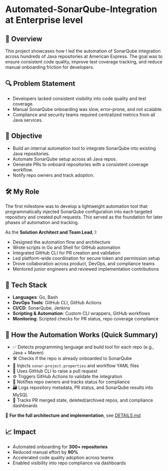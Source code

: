# Automated-SonarQube-Integration at Enterprise level 


## 📌 Overview

This project showcases how I led the automation of SonarQube integration across hundreds of Java repositories at American Express. The goal was to ensure consistent code quality, improve test coverage tracking, and reduce manual onboarding friction for developers.

## 🔍 Problem Statement

- Developers lacked consistent visibility into code quality and test coverage.
- Manual SonarQube onboarding was slow, error-prone, and not scalable.
- Compliance and security teams required centralized metrics from all Java services.

## 🎯 Objective

- Build an internal automation tool to integrate SonarQube into existing Java repositories.
- Automate SonarQube setup across all Java repos.
- Generate PRs to onboard repositories with a consistent coverage workflow.
- Notify repo owners and track adoption.

## 🛠️ My Role

The first milestone was to develop a lightweight automation tool that programmatically injected SonarQube configuration into each targeted repository and created pull requests. This served as the foundation for later phases of automation and tracking.

As the **Solution Architect and Team Lead**, I:
- Designed the automation flow and architecture
- Wrote scripts in Go and Shell for GitHub automation
- Integrated GitHub CLI for PR creation and validation
- Led platform-wide coordination for secure token and permission setup
- Drove collaboration across product, DevOps, and compliance teams
- Mentored junior engineers and reviewed implementation contributions

## 🧰 Tech Stack

- **Languages**: Go, Bash
- **DevOps Tools**: GitHub CLI, GitHub Actions
- **CI/CD**: SonarQube, Jenkins
- **Scripting & Automation**: Custom CLI wrappers, GitHub workflows
- **Monitoring**: Scripted checks for PR status, repo coverage compliance

## 🔄 How the Automation Works (Quick Summary)

- ✅ Detects programming language and build tool for each repo (e.g., Java + Maven)
- 🛠️ Checks if the repo is already onboarded to SonarQube
- 📄 Injects `sonar-project.properties` and workflow YAML files
- 🤖 Uses GitHub CLI to raise a pull request
- ⚙️ Triggers GitHub Actions to validate the integration
- 📨 Notifies repo owners and tracks status for compliance
- 🗃️ Logs repository metadata, PR status, and SonarQube results into MySQL
- 🧾 Tracks PR merged state, deleted/archived repos, and compliance dashboards


📘 **For the full architecture and implementation**, see [DETAILS.md]()


## 📈 Impact

- Automated onboarding for **300+ repositories**
- Reduced manual effort by **90%**
- Accelerated code quality adoption across teams
- Enabled visibility into repo compliance via dashboards